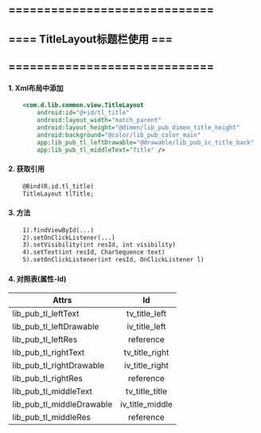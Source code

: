 ##  =============================
##  ==== TitleLayout标题栏使用 ===
##  =============================

#### 1. Xml布局中添加
```xml
    <com.d.lib.common.view.TitleLayout
        android:id="@+id/tl_title"
        android:layout_width="match_parent"
        android:layout_height="@dimen/lib_pub_dimen_title_height"
        android:background="@color/lib_pub_color_main"
        app:lib_pub_tl_leftDrawable="@drawable/lib_pub_ic_title_back"
        app:lib_pub_tl_middleText="Title" />
```

#### 2. 获取引用
```xml
    @Bind(R.id.tl_title)
    TitleLayout tlTitle;
```

#### 3. 方法
```xml
    1).findViewById(...)
    2).setOnClickListener(...)
    3).setVisibility(int resId, int visibility)
    4).setText(int resId, CharSequence text)
    5).setOnClickListener(int resId, OnClickListener l)
```

#### 4. 对照表(属性-Id)
| Attrs                         | Id               |
| ----------------------------- |:----------------:|
|    lib_pub_tl_leftText        |  tv_title_left   |
|    lib_pub_tl_leftDrawable    |  iv_title_left   |
|    lib_pub_tl_leftRes         |  reference       |
|    lib_pub_tl_rightText       |  tv_title_right  |
|    lib_pub_tl_rightDrawable   |  iv_title_right  |
|    lib_pub_tl_rightRes        |  reference       |
|    lib_pub_tl_middleText      |  tv_title_title  |
|    lib_pub_tl_middleDrawable  |  iv_title_middle |
|    lib_pub_tl_middleRes       |  reference       |
